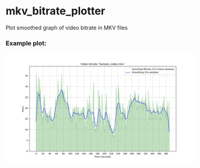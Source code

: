 # mkv_bitrate_plotter
Plot smoothed graph of video bitrate in MKV files

### Example plot:
![Example plot](https://github.com/FlorisRX/mkv_bitrate_plotter/blob/main/Sample_video.mkv_bitrate_plot.png)
